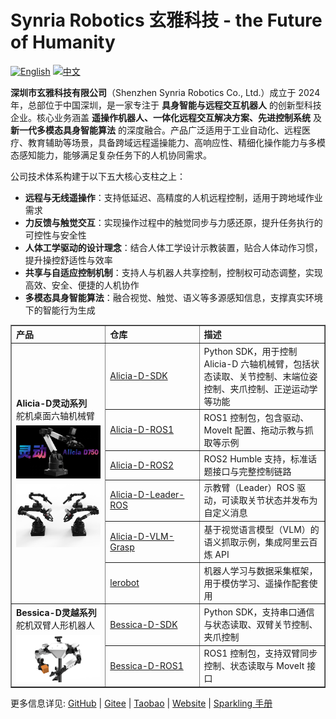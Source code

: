 # Synria Robotics 玄雅科技 -  the Future of Humanity

[![English](https://img.shields.io/badge/EN-blue)](README_EN.md)
[![中文](https://img.shields.io/badge/中文-red)](README.md)

**深圳市玄雅科技有限公司**（Shenzhen Synria Robotics Co., Ltd.）成立于 2024 年，总部位于中国深圳，是一家专注于 **具身智能与远程交互机器人** 的创新型科技企业。核心业务涵盖 **遥操作机器人、一体化远程交互解决方案、先进控制系统** 及 **新一代多模态具身智能算法** 的深度融合。产品广泛适用于工业自动化、远程医疗、教育辅助等场景，具备跨域远程遥操能力、高响应性、精细化操作能力与多模态感知能力，能够满足复杂任务下的人机协同需求。

公司技术体系构建于以下五大核心支柱之上：

- **远程与无线遥操作**：支持低延迟、高精度的人机远程控制，适用于跨地域作业需求  
- **力反馈与触觉交互**：实现操作过程中的触觉同步与力感还原，提升任务执行的可控性与安全性  
- **人体工学驱动的设计理念**：结合人体工学设计示教装置，贴合人体动作习惯，提升操控舒适性与效率
- **共享与自适应控制机制**：支持人与机器人共享控制，控制权可动态调整，实现高效、安全、便捷的人机协作
- **多模态具身智能算法**：融合视觉、触觉、语义等多源感知信息，支撑真实环境下的智能行为生成  

<table border="1" cellspacing="0" cellpadding="6" style="border-collapse: collapse; width: 100%; text-align: left;">
  <thead>
    <tr>
      <th style="width: 30%;">产品</th>
      <th style="width: 30%;">   仓库   </th>
      <th>描述</th>
    </tr>
  </thead>
  <tbody>
    <tr>
      <td rowspan="6"><strong>Alicia-D灵动系列</strong><br/>舵机桌面六轴机械臂
       <img src="../imgs/Alicia-D.jpg" alt="Alicia-D 示意图" style="width: 200px; margin-top: 6px;" /><br/>
       <img src="../imgs/Alicia_Duo_V5_4.png" alt="Alicia-D 示意图" style="width: 200px; margin-top: 6px;" />
      </td>
      <td><a href="https://github.com/Synria-Robotics/Alicia-D-SDK">Alicia-D-SDK</a></td>
      <td>Python SDK，用于控制 Alicia-D 六轴机械臂，包括状态读取、关节控制、末端位姿控制、夹爪控制、正逆运动学等功能</td>
    </tr>
    <tr>
      <td><a href="https://github.com/Synria-Robotics/Alicia-D-ROS1">Alicia-D-ROS1</a></td>
      <td>ROS1 控制包，包含驱动、MoveIt 配置、拖动示教与抓取等示例</td>
    </tr>
    <tr>
      <td><a href="https://github.com/Synria-Robotics/Alicia-D-ROS2">Alicia-D-ROS2</a></td>
      <td>ROS2 Humble 支持，标准话题接口与完整控制链路</td>
    </tr>
    <tr>
      <td><a href="https://github.com/Synria-Robotics/Alicia-D-Leader-ROS">Alicia-D-Leader-ROS</a></td>
      <td>示教臂（Leader）ROS 驱动，可读取关节状态并发布为自定义消息</td>
    </tr>
    <tr>
      <td><a href="https://github.com/Synria-Robotics/Alicia-D-VLM-Grasp">Alicia-D-VLM-Grasp</a></td>
      <td>基于视觉语言模型（VLM）的语义抓取示例，集成阿里云百炼 API</td>
    </tr>
    <tr>
      <td><a href="https://github.com/Synria-Robotics/lerobot">lerobot</a></td>
      <td>机器人学习与数据采集框架，用于模仿学习、遥操作配套使用</td>
    </tr>
    <tr>
      <td rowspan="2"><strong>Bessica-D灵越系列</strong><br/>舵机双臂人形机器人
      <img src="../imgs/Bessica-D.png" alt="Alicia-D 示意图" style="width: 200px; margin-top: 6px;" />
      </td>
      <td><a href="https://github.com/Synria-Robotics/Bessica-D-SDK">Bessica-D-SDK</a></td>
      <td>Python SDK，支持串口通信与状态读取、双臂关节控制、夹爪控制</td>
    </tr>
    <tr>
      <td><a href="https://github.com/Synria-Robotics/Bessica-D-ROS1">Bessica-D-ROS1</a></td>
      <td>ROS1 控制包，支持双臂同步控制、状态读取与 MoveIt 接口</td>
    </tr>
  </tbody>
</table>

更多信息详见:
[GitHub](https://github.com/Synria-Robotics) | [Gitee](https://gitee.com/Synria-Robotics) | [Taobao](https://m.tb.cn/h.h2cVdhu5JXDQvPu) | [Website](https://www.xuanyatech.com/) | [Sparkling 手册](https://docs.sparklingrobo.com/)